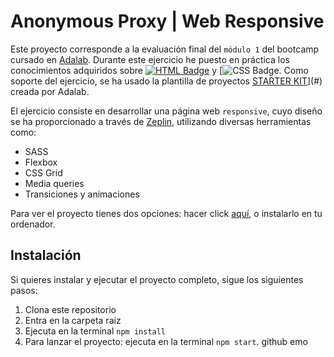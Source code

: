 # Anonymous Proxy | Web Responsive

Este proyecto corresponde a la evaluación final del `módulo 1` del bootcamp cursado en [Adalab](https://adalab.es/). Durante este ejercicio he puesto en práctica los conocimientos adquiridos sobre [![HTML Badge](https://img.shields.io/badge/-html-fc0505?style=for-the-badge&labelColor=black&logo=html5&logoColor=fc0505)](#) y [![CSS Badge](https://img.shields.io/badge/-css-0574fc?style=for-the-badge&labelColor=black&logo=css3&logoColor=0574fc). Como soporte del ejercicio, se ha usado la plantilla de proyectos [STARTER KIT](https://github.com/Adalab/adalab-web-starter-kit)](#) creada por Adalab.

El ejercicio consiste en desarrollar una página web `responsive`, cuyo diseño se ha proporcionado a través de [Zeplin](https://app.zeplin.io/project/5c8ff9170ffc6f2525b2790c), utilizando diversas herramientas como:

- SASS
- Flexbox
- CSS Grid
- Media queries
- Transiciones y animaciones

Para ver el proyecto tienes dos opciones: hacer click [aquí](https://nataliamigallon.github.io/Anonymous-Proxy/), o instalarlo en tu ordenador.

## Instalación

Si quieres instalar y ejecutar el proyecto completo, sigue los siguientes pasos:

1. Clona este repositorio
2. Entra en la carpeta raíz
3. Ejecuta en la terminal `npm install`
4. Para lanzar el proyecto: ejecuta en la terminal `npm start`.
github emo
